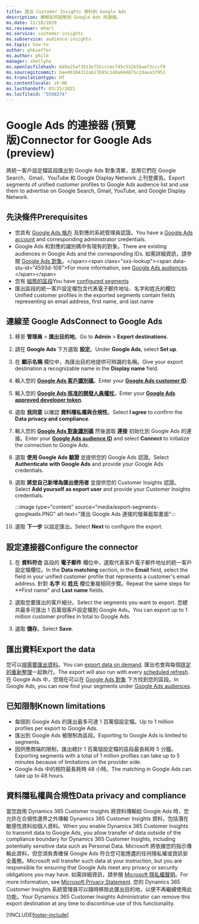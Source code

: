 ```yaml
---
title: 匯出 Customer Insights 資料到 Google Ads
description: 瞭解如何組態到 Google Ads 的連接。
ms.date: 11/18/2020
ms.reviewer: mhart
ms.service: customer-insights
ms.subservice: audience-insights
ms.topic: how-to
author: phkieffer
ms.author: philk
manager: shellyha
ms.openlocfilehash: 6d9a25af3913e755cccec745c532b35aef3cccf9
ms.sourcegitcommit: bae40184312ab27b95c140a044875c2daea37951
ms.translationtype: HT
ms.contentlocale: zh-HK
ms.lasthandoff: 03/15/2021
ms.locfileid: "5598274"
---
```

# <a name="connector-for-google-ads-preview"></a><span data-ttu-id="4593d-103">Google Ads 的連接器 (預覽版)</span><span class="sxs-lookup"><span data-stu-id="4593d-103">Connector for Google Ads (preview)</span></span>

<span data-ttu-id="4593d-104">將統一客戶設定檔區段匯出到 Google Ads 對象清單，並用它們在 Google Search、Gmail、YouTube 和 Google Display Network 上刊登廣告。</span><span class="sxs-lookup"><span data-stu-id="4593d-104">Export segments of unified customer profiles to Google Ads audience list and use them to advertise on Google Search, Gmail, YouTube, and Google Display Network.</span></span> 

## <a name="prerequisites"></a><span data-ttu-id="4593d-105">先決條件</span><span class="sxs-lookup"><span data-stu-id="4593d-105">Prerequisites</span></span>

-   <span data-ttu-id="4593d-106">您具有 [Google Ads 帳戶](https://ads.google.com/) 及對應的系統管理員認證。</span><span class="sxs-lookup"><span data-stu-id="4593d-106">You have a [Google Ads account](https://ads.google.com/) and corresponding administrator credentials.</span></span>
-   <span data-ttu-id="4593d-107">Google Ads 和對應的識別碼中有現有的對象。</span><span class="sxs-lookup"><span data-stu-id="4593d-107">There are existing audiences in Google Ads and the corresponding IDs.</span></span> <span data-ttu-id="4593d-108">如需詳細資訊，請參閱 [Google Ads 對象](https://support.google.com/google-ads/answer/7558048?hl=en#:~:text=Audience%20lists%20is%20a%20section,Display%20Network%20through%20remarketing%20campaigns.)。</span><span class="sxs-lookup"><span data-stu-id="4593d-108">For more information, see [Google Ads audiences](https://support.google.com/google-ads/answer/7558048?hl=en#:~:text=Audience%20lists%20is%20a%20section,Display%20Network%20through%20remarketing%20campaigns.).</span></span>
-   <span data-ttu-id="4593d-109">您有 [組態的區段](segments.md)</span><span class="sxs-lookup"><span data-stu-id="4593d-109">You have [configured segments](segments.md)</span></span>
-   <span data-ttu-id="4593d-110">匯出區段的統一客戶設定檔包含代表電子郵件地址、名字和姓氏的欄位</span><span class="sxs-lookup"><span data-stu-id="4593d-110">Unified customer profiles in the exported segments contain fields representing an email address, first name, and last name</span></span>

## <a name="connect-to-google-ads"></a><span data-ttu-id="4593d-111">連線至 Google Ads</span><span class="sxs-lookup"><span data-stu-id="4593d-111">Connect to Google Ads</span></span>

1. <span data-ttu-id="4593d-112">移至 **管理員** > **匯出目的地**。</span><span class="sxs-lookup"><span data-stu-id="4593d-112">Go to **Admin** > **Export destinations**.</span></span>

1. <span data-ttu-id="4593d-113">請在 **Google Ads** 下方選取 **設定**。</span><span class="sxs-lookup"><span data-stu-id="4593d-113">Under **Google Ads**, select **Set up**.</span></span>

1. <span data-ttu-id="4593d-114">在 **顯示名稱** 欄位中，為匯出目的地提供可辨識的名稱。</span><span class="sxs-lookup"><span data-stu-id="4593d-114">Give your export destination a recognizable name in the **Display name** field.</span></span>

1. <span data-ttu-id="4593d-115">輸入您的 **[Google Ads 客戶識別碼](https://support.google.com/google-ads/answer/1704344)**。</span><span class="sxs-lookup"><span data-stu-id="4593d-115">Enter your **[Google Ads customer ID](https://support.google.com/google-ads/answer/1704344)**.</span></span>

1. <span data-ttu-id="4593d-116">輸入您的 **[Google Ads 核准的開發人員權杖](https://developers.google.com/google-ads/api/docs/first-call/dev-token)**。</span><span class="sxs-lookup"><span data-stu-id="4593d-116">Enter your **[Google Ads approved developer token](https://developers.google.com/google-ads/api/docs/first-call/dev-token)**.</span></span>

1. <span data-ttu-id="4593d-117">選取 **我同意** 以確認 **資料隱私權與合規性**。</span><span class="sxs-lookup"><span data-stu-id="4593d-117">Select **I agree** to confirm the **Data privacy and compliance**.</span></span>

1. <span data-ttu-id="4593d-118">輸入您的 **[Google Ads 對象識別碼](https://support.google.com/google-ads/answer/7558048?hl=en#:~:text=Audience%20lists%20is%20a%20section,Display%20Network%20through%20remarketing%20campaigns.)** 然後選取 **連接** 初始化到 Google Ads 的連接。</span><span class="sxs-lookup"><span data-stu-id="4593d-118">Enter your **[Google Ads audience ID](https://support.google.com/google-ads/answer/7558048?hl=en#:~:text=Audience%20lists%20is%20a%20section,Display%20Network%20through%20remarketing%20campaigns.)** and select **Connect** to initialize the connection to Google Ads.</span></span>

1. <span data-ttu-id="4593d-119">選取 **使用 Google Ads 驗證** 並提供您的 Google Ads 認證。</span><span class="sxs-lookup"><span data-stu-id="4593d-119">Select **Authenticate with Google Ads** and provide your Google Ads credentials.</span></span>

1. <span data-ttu-id="4593d-120">選取 **將您自己新增為匯出使用者** 並提供您的 Customer Insights 認證。</span><span class="sxs-lookup"><span data-stu-id="4593d-120">Select **Add yourself as export user** and provide your Customer Insights credentials.</span></span>

   :::image type="content" source="media/export-segments-googleads.PNG" alt-text="匯出 Google Ads 連接的螢幕截取畫面":::

1. <span data-ttu-id="4593d-122">選取 **下一步** 以設定匯出。</span><span class="sxs-lookup"><span data-stu-id="4593d-122">Select **Next** to configure the export.</span></span>

## <a name="configure-the-connector"></a><span data-ttu-id="4593d-123">設定連接器</span><span class="sxs-lookup"><span data-stu-id="4593d-123">Configure the connector</span></span>

1. <span data-ttu-id="4593d-124">在 **資料符合** 區段的 **電子郵件** 欄位中，選取代表客戶電子郵件地址的統一客戶設定檔欄位。</span><span class="sxs-lookup"><span data-stu-id="4593d-124">In the **Data matching** section, in the **Email** field, select the field in your unified customer profile that represents a customer's email address.</span></span> <span data-ttu-id="4593d-125">針對 **名字** 和 **姓氏** 欄位重複相同步驟。</span><span class="sxs-lookup"><span data-stu-id="4593d-125">Repeat the same steps for \*\*First name" and **Last name** fields.</span></span>

1. <span data-ttu-id="4593d-126">選取您要匯出的客戶細分。</span><span class="sxs-lookup"><span data-stu-id="4593d-126">Select the segments you want to export.</span></span> <span data-ttu-id="4593d-127">您總共最多可匯出 1 百萬個客戶設定檔到 Google Ads。</span><span class="sxs-lookup"><span data-stu-id="4593d-127">You can export up to 1 million customer profiles in total to Google Ads.</span></span>

1. <span data-ttu-id="4593d-128">選取 **儲存**。</span><span class="sxs-lookup"><span data-stu-id="4593d-128">Select **Save**.</span></span>

## <a name="export-the-data"></a><span data-ttu-id="4593d-129">匯出資料</span><span class="sxs-lookup"><span data-stu-id="4593d-129">Export the data</span></span>

<span data-ttu-id="4593d-130">您可以[視需要匯出資料](export-destinations.md)。</span><span class="sxs-lookup"><span data-stu-id="4593d-130">You can [export data on demand](export-destinations.md).</span></span> <span data-ttu-id="4593d-131">匯出也會與每個[排定的重新整理](system.md#schedule-tab)一起執行。</span><span class="sxs-lookup"><span data-stu-id="4593d-131">The export will also run with every [scheduled refresh](system.md#schedule-tab).</span></span> <span data-ttu-id="4593d-132">在 Google Ads 中，您現在可以在 [Google Ads 對象](https://support.google.com/google-ads/answer/7558048?hl=en/) 下方找到您的區段。</span><span class="sxs-lookup"><span data-stu-id="4593d-132">In Google Ads, you can now find your segments under [Google Ads audiences](https://support.google.com/google-ads/answer/7558048?hl=en/).</span></span>

## <a name="known-limitations"></a><span data-ttu-id="4593d-133">已知限制</span><span class="sxs-lookup"><span data-stu-id="4593d-133">Known limitations</span></span>

- <span data-ttu-id="4593d-134">每個到 Google Ads 的匯出最多可達 1 百萬個設定檔。</span><span class="sxs-lookup"><span data-stu-id="4593d-134">Up to 1 million profiles per export to Google Ads.</span></span>
- <span data-ttu-id="4593d-135">匯出到 Google Ads 被限制為區段。</span><span class="sxs-lookup"><span data-stu-id="4593d-135">Exporting to Google Ads is limited to segments.</span></span>
- <span data-ttu-id="4593d-136">因供應商端的限制，匯出總計 1 百萬個設定檔的區段最長耗時 5 分鐘。</span><span class="sxs-lookup"><span data-stu-id="4593d-136">Exporting segments with a total of 1 million profiles can take up to 5 minutes because of limitations on the provider side.</span></span> 
- <span data-ttu-id="4593d-137">Google Ads 中的相符最長耗時 48 小時。</span><span class="sxs-lookup"><span data-stu-id="4593d-137">The matching in Google Ads can take up to 48 hours.</span></span>

## <a name="data-privacy-and-compliance"></a><span data-ttu-id="4593d-138">資料隱私權與合規性</span><span class="sxs-lookup"><span data-stu-id="4593d-138">Data privacy and compliance</span></span>

<span data-ttu-id="4593d-139">當您啟用 Dynamics 365 Customer Insights 將資料傳輸給 Google Ads 時，您允許在合規性邊界之外傳輸 Dynamics 365 Customer Insights 資料，包括潛在敏感性資料如個人資料。</span><span class="sxs-lookup"><span data-stu-id="4593d-139">When you enable Dynamics 365 Customer Insights to transmit data to Google Ads, you allow transfer of data outside of the compliance boundary for Dynamics 365 Customer Insights, including potentially sensitive data such as Personal Data.</span></span> <span data-ttu-id="4593d-140">Microsoft 將依據您的指示傳輸此資料，但您須負責確保 Google Ads 符合您可能應盡的任何隱私權或資訊安全義務。</span><span class="sxs-lookup"><span data-stu-id="4593d-140">Microsoft will transfer such data at your instruction, but you are responsible for ensuring that Google Ads meet any privacy or security obligations you may have.</span></span> <span data-ttu-id="4593d-141">如需詳細資訊，請參閱 [Microsoft 隱私權聲明](https://go.microsoft.com/fwlink/?linkid=396732)。</span><span class="sxs-lookup"><span data-stu-id="4593d-141">For more information, see [Microsoft Privacy Statement](https://go.microsoft.com/fwlink/?linkid=396732).</span></span>
<span data-ttu-id="4593d-142">您的 Dynamics 365 Customer Insights 系統管理員可以隨時移除此匯出目的地，以便不再繼續使用此功能。</span><span class="sxs-lookup"><span data-stu-id="4593d-142">Your Dynamics 365 Customer Insights Administrator can remove this export destination at any time to discontinue use of this functionality.</span></span>


[!INCLUDE[footer-include](../includes/footer-banner.md)]